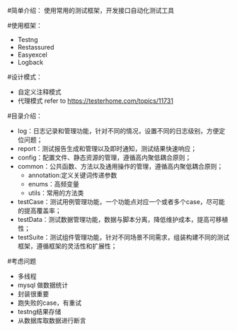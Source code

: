 #简单介绍：
使用常用的测试框架，开发接口自动化测试工具

#使用框架：
* Testng
* Restassured
* Easyexcel
* Logback


#设计模式：
+ 自定义注释模式
+ 代理模式
refer to https://testerhome.com/topics/11731

#目录介绍：
* log：日志记录和管理功能，针对不同的情况，设置不同的日志级别，方便定位问题；
* report：测试报告生成和管理以及即时通知，测试结果快速响应；
* config：配置文件、静态资源的管理，遵循高内聚低耦合原则；
* common：公共函数、方法以及通用操作的管理，遵循高内聚低耦合原则；
	* annotation:定义关键词传递参数
	* enums：高频变量
	* utils：常用的方法类
* testCase：测试用例管理功能，一个功能点对应一个或者多个case，尽可能的提高覆盖率；
* testData：测试数据管理功能，数据与脚本分离，降低维护成本，提高可移植性；
* testSuite：测试组件管理功能，针对不同场景不同需求，组装构建不同的测试框架，遵循框架的灵活性和扩展性；

#考虑问题
* 多线程
* mysql 做数据统计
* 封装很重要
* 跑失败的case，有重试
* testng结果存储
* 从数据库取数据进行断言